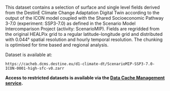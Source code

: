 This dataset contains a selection of surface and single level fields derived from the DestinE Climate Change Adaptation Digital Twin according to the output of the ICON model coupled with the Shared Socioeconomic Pathway 3-7.0 (experiment: SSP3-7.0) as defined in the Scenario Model Intercomparison Project (activity: ScenarioMIP). Fields are regridded from the original HEALPix grid to a regular latitude-longitude grid and distributed with 0.044° spatial resolution and hourly temporal resolution. The chunking is optimised for time based and regional analysis.

Dataset is available at:

`https://cacheb.dcms.destine.eu/d1-climate-dt/ScenarioMIP-SSP3-7.0-ICON-0001-high-sfc-v0.zarr`

**Access to restricted datasets is available via the [Data Cache Management service](https://platform.destine.eu/services/service/data-cache-management/).**
